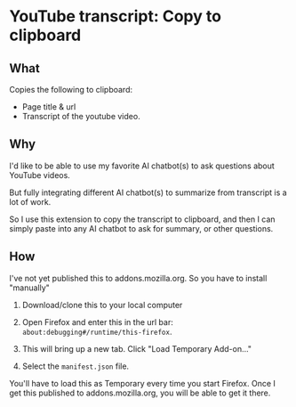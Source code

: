 # YouTube transcript: Copy to clipboard

## What

Copies the following to clipboard:
- Page title & url
- Transcript of the youtube video.

## Why

I'd like to be able to use my favorite AI chatbot(s) to ask questions about YouTube videos.  

But fully integrating different AI chatbot(s) to summarize from transcript is a lot of work.

So I use this extension to copy the transcript to clipboard, and then I can simply paste into any AI chatbot to ask for summary, or other questions.

## How

I've not yet published this to addons.mozilla.org.  So you have to install "manually"

1. Download/clone this to your local computer

1. Open Firefox and enter this in the url bar:
 `about:debugging#/runtime/this-firefox`.

1. This will bring up a new tab.  Click "Load Temporary Add-on..." 

1. Select the `manifest.json` file.

You'll have to load this as Temporary every time you start Firefox.   Once I get this published to addons.mozilla.org, you will be able to get it there.
